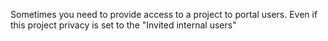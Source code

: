 Sometimes you need to provide access to a project to portal users. Even if this project privacy is set to the "Invited internal users"
